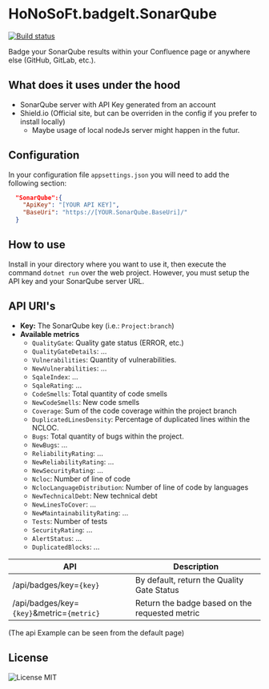 # HoNoSoFt.badgeIt.SonarQube
[![Build status](https://ci.appveyor.com/api/projects/status/ys5p2vne56472xm1?svg=true)](https://ci.appveyor.com/project/Nordes/honosoft-badgeit-sonarqube)

Badge your SonarQube results within your Confluence page or anywhere else (GitHub, GitLab, etc.).

## What does it uses under the hood

* SonarQube server with API Key generated from an account
* Shield.io (Official site, but can be overriden in the config if you prefer to install locally)
  * Maybe usage of local nodeJs server might happen in the futur.

## Configuration

In your configuration file `appsettings.json` you will need to add the following section:

```json
  "SonarQube":{
    "ApiKey": "[YOUR API KEY]",
    "BaseUri": "https://[YOUR.SonarQube.BaseUri]/"
  }
```

## How to use

Install in your directory where you want to use it, then execute the command `dotnet run` over the web project. However, you must setup the API key and your SonarQube server URL.

## API URI's

- **Key:** The SonarQube key (i.e.: `Project:branch`) 
- **Available metrics**
  - `QualityGate`: Quality gate status (ERROR, etc.)
  - `QualityGateDetails`: ...
  - `Vulnerabilities`: Quantity of vulnerabilities.
  - `NewVulnerabilities`: ...
  - `SqaleIndex`: ...
  - `SqaleRating`: ...
  - `CodeSmells`: Total quantity of code smells
  - `NewCodeSmells`: New code smells
  - `Coverage`: Sum of the code coverage within the project branch
  - `DuplicatedLinesDensity`: Percentage of duplicated lines within the NCLOC.
  - `Bugs`: Total quantity of bugs within the project.
  - `NewBugs`: ...
  - `ReliabilityRating`: ...
  - `NewReliabilityRating`: ...
  - `NewSecurityRating`: ...
  - `Ncloc`: Number of line of code
  - `NclocLanguageDistribution`: Number of line of code by languages
  - `NewTechnicalDebt`: New technical debt
  - `NewLinesToCover`: ...
  - `NewMaintainabilityRating`: ...
  - `Tests`: Number of tests
  - `SecurityRating`: ...
  - `AlertStatus`: ...
  - `DuplicatedBlocks`: ...

| API | Description |
|----|----|
| /api/badges/key=`{key}` | By default, return the Quality Gate Status |
| /api/badges/key=`{key}`&metric=`{metric}` | Return the badge based on the requested metric |


(The api Example can be seen from the default page)

## License

![License MIT](https://img.shields.io/github/license/Nordes/HoNoSoFt.BadgeIt.SonarQube.svg)
